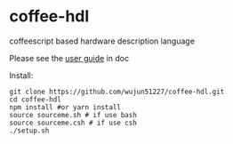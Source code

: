 # coffee-hdl
coffeescript based hardware description language

Please see the [user guide](doc/coffee-hdl.md) in doc

Install:
   
    git clone https://github.com/wujun51227/coffee-hdl.git
    cd coffee-hdl
    npm install #or yarn install
    source sourceme.sh # if use bash
    source sourceme.csh # if use csh
    ./setup.sh
